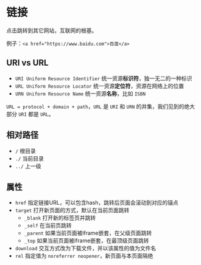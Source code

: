 # 链接

点击跳转到其它网站，互联网的根基。

例子：`<a href="https://www.baidu.com">百度</a>`

## URI vs URL

* `URI Uniform Resource Identifier` 统一资源**标识符**，独一无二的一种标识
* `URL Uniform Resource Locator` 统一资源**定位符**，资源在网络上的位置
* `URN Uniform Resource Name` 统一资源**名称**，比如 `ISBN`

`URL = protocol + domain + path`，`URL` 是 `URI` 和 `URN` 的并集，我们见到的绝大部分 `URI` 都是 `URL`。

## 相对路径

* `/` 根目录
* `./` 当前目录
* `../` 上一级

## 属性

* `href` 指定链接URL，可以包含hash，跳转后页面会滚动到对应的锚点
* `target` 打开新页面的方式，默认在当前页面跳转
  * `_blank` 打开新的标签页并跳转
  * `_self` 在当前页跳转
  * `_parent` 如果当前页面被iframe嵌套，在父级页面跳转
  * `_top` 如果当前页面被iframe嵌套，在最顶级页面跳转
* `download` 交互方式改为下载文件，并以该属性的值为文件名
* `rel` 指定值为 `noreferrer noopener`，新页面与本页面隔绝
